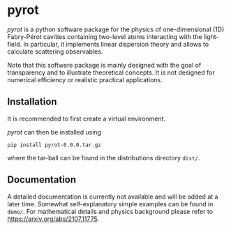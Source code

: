 # pyrot

*pyrot* is a python software package for the physics of one-dimensional (1D)
Fabry-Pérot cavities containing two-level atoms interacting with the light-field.
In particular, it implements linear dispersion theory and allows to calculate 
scattering observables.

Note that this software package is mainly designed with the goal of transparency
and to illustrate theoretical concepts. It is not designed for numerical
efficiency or realistic practical applications.

## Installation

It is recommended to first create a virtual environment.

*pyrot* can then be installed using

    pip install pyrot-0.0.0.tar.gz

where the tar-ball can be found in the distributions directory `dist/`.

## Documentation

A detailed documentation is currently not available and will be added at a
later time. Somewhat self-explanatory simple examples can be found in `demo/`.
For mathematical details and physics background please refer to
https://arxiv.org/abs/2107.11775.

